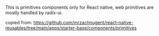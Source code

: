 
This is primitives components only for React native, web primitives are mostly handled by radix-ui.

copied from:
https://github.com/mrzachnugent/react-native-reusables/tree/main/apps/starter-base/components/primitives